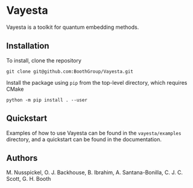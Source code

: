 Vayesta
=========================

Vayesta is a toolkit for quantum embedding methods.


Installation
------------

To install, clone the repository

```
git clone git@github.com:BoothGroup/Vayesta.git
```

Install the package using `pip` from the top-level directory, which requires CMake

```
python -m pip install . --user
```


Quickstart
----------

Examples of how to use Vayesta can be found in the `vayesta/examples` directory, and a quickstart can be found in the documentation.


Authors
-------

M. Nusspickel, O. J. Backhouse, B. Ibrahim, A. Santana-Bonilla, C. J. C. Scott, G. H. Booth

